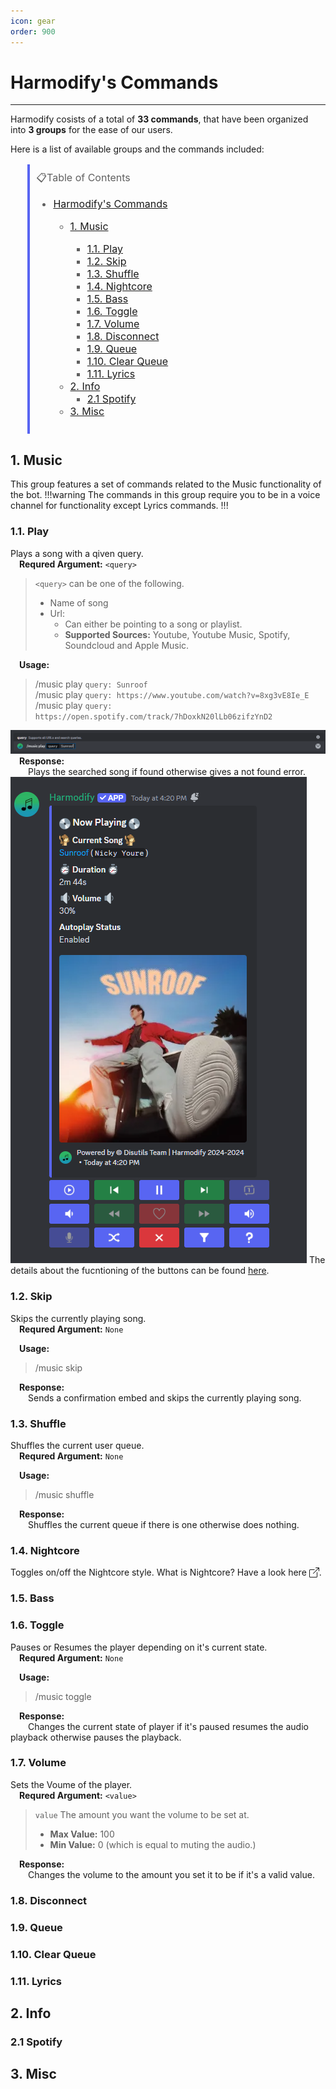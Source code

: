```yaml
---
icon: gear
order: 900
---
```

<style>
a.external{
display: inline-flex;
align-items: center;
text-decoration: none;
}
a.external:hover {
    text-decoration: underline;
}
</style>

# Harmodify's Commands

___

Harmodify cosists of a total of **33 commands**, that have been organized into **3 groups** for the ease of our users.

Here is a list of available groups and the commands included:
<!-- 
> - [Harmodify's Commands](#harmodifys-commands)
>   - [1. Music](#1-music)
>     - [1.1. Play](#11-play)
>     - [1.2. Skip](#12-skip)
>     - [1.3. Shuffle](#13-shuffle)
>     - [1.4. Nightcore](#14-nightcore)
>     - [1.5. Bass](#15-bass)
>     - [1.6. Toggle](#16-toggle)
>     - [1.7. Volume](#17-volume)
>     - [1.8. Disconnect](#18-disconnect)
>     - [1.9. Queue](#19-queue)
>     - [1.10. Clear Queue](#110-clear-queue)
>     - [1.11. Lyrics](#111-lyrics)
>   - [2. Info](#2-info)
>     - [2.1 Spotify](#21-spotify)
>   - [3. Misc](#3-misc) -->

<blockquote style="width: 50%; font-size: 16px; padding: 10px; border-left: 4px solid #5865F2;">
📋Table of Contents
    <ul>
        <li><a href="#harmodifys-commands">Harmodify's Commands</a><br /></li>
        <ul>
            <li><a href="#1-music">1. Music</a><br /></li>
            <ul>
                <li><a href="#11-play">1.1. Play</a><br/></li>
                <li><a href="#12-skip">1.2. Skip</a><br/></li>
                <li><a href="#13-shuffle">1.3. Shuffle</a><br/></li>
                <li><a href="#14-nightcore">1.4. Nightcore</a><br/></li>
                <li><a href="#15-bass">1.5. Bass</a><br /></li>
                <li><a href="#16-toggle">1.6. Toggle</a><br /></li>
                <li><a href="#17-volume">1.7. Volume</a><br /></li>
                <li><a href="#18-disconnect">1.8. Disconnect</a><br /></li>
                <li><a href="#19-queue">1.9. Queue</a><br /></li>
                <li><a href="#110-clear-queue">1.10. Clear Queue</a><br /></li>
                <li><a href="#111-lyrics">1.11. Lyrics</a><br /></li>
            </ul>
                <li><a href="#2-info">2. Info</a><br />
                    <ul>
                        <li><a href="#21-spotify">2.1 Spotify</a><br /></li>
                    </ul>
                <li><a href="#3-misc">3. Misc</a><br />
        </ul>
    </ul>
</blockquote>

## 1. Music
This group features a set of commands related to the Music functionality of the bot.
!!!warning
The commands in this group require you to be in a voice channel for functionality except Lyrics commands.
!!!
### 1.1. Play

Plays a song with a qiven query.<br/>
&emsp;**Requred Argument:** `<query>`
> `<query>` can be one of the following.
>- Name of song
>- Url:
>   - Can either be pointing to a song or playlist.
>   - **Supported Sources:** Youtube, Youtube Music, Spotify, Soundcloud and Apple Music.<br/>

&emsp;**Usage:**
> /music play `query: Sunroof`<br>
> /music play `query: https://www.youtube.com/watch?v=8xg3vE8Ie_E`<br>
> /music play `query: https://open.spotify.com/track/7hDoxkN20lLb06zifzYnD2`<br>

![](/assets/harmodify/music_play_usage.png)
&emsp;**Response:**<br>
&emsp;&emsp;Plays the searched song if found otherwise gives a not found error.
![](/assets/harmodify/music_play_response.png)
The details about the fucntioning of the buttons can be found [here](/guides/bots/Harmodify/play_button_info.md).

### 1.2. Skip

Skips the currently playing song.<br/>
&emsp;**Requred Argument:** `None`

&emsp;**Usage:**<br/>
>/music skip

&emsp;**Response:**<br>
&emsp;&emsp;Sends a confirmation embed and skips the currently playing song.

### 1.3. Shuffle
Shuffles the current user queue.<br>
&emsp;**Requred Argument:** `None`

&emsp;**Usage:**<br/>
>/music shuffle

&emsp;**Response:**<br>
&emsp;&emsp;Shuffles the current queue if there is one otherwise does nothing.


### 1.4. Nightcore
Toggles on/off the Nightcore style. What is Nightcore? Have a look 
<a class="external" href="https://en.wikipedia.org/wiki/Nightcore" target="_blank" >
    here
    <svg xmlns="http://www.w3.org/2000/svg" width="16" height="16" fill="currentColor" 
         class="bi bi-box-arrow-up-right" viewBox="0 0 16 16" style="margin-left: 4px;">
        <path fill-rule="evenodd" d="M8.636 3.5a.5.5 0 0 0-.5-.5H1.5A1.5 1.5 0 0 0 0 4.5v10A1.5 1.5 0 0 0 1.5 16h10a1.5 1.5 0 0 0 1.5-1.5V7.864a.5.5 0 0 0-1 0V14.5a.5.5 0 0 1-.5.5h-10a.5.5 0 0 1-.5-.5v-10a.5.5 0 0 1 .5-.5h6.636a.5.5 0 0 0 .5-.5"/>
        <path fill-rule="evenodd" d="M16 .5a.5.5 0 0 0-.5-.5h-5a.5.5 0 0 0 0 1h3.793L6.146 9.146a.5.5 0 1 0 .708.708L15 1.707V5.5a.5.5 0 0 0 1 0z"/>
    </svg>
</a>.

### 1.5. Bass

### 1.6. Toggle
Pauses or Resumes the player depending on it's current state.<br>
&emsp;**Requred Argument:** `None`

&emsp;**Usage:**<br/>
>/music toggle

&emsp;**Response:**<br>
&emsp;&emsp;Changes the current state of player if it's paused resumes the audio playback otherwise pauses the playback.

### 1.7. Volume
Sets the Voume of the player.<br>
&emsp;**Requred Argument:** `<value>`
>`value` The amount you want the volume to be set at.<br>
> - **Max Value:** 100
> - **Min Value:** 0 (which is equal to muting the audio.)

&emsp;**Response:**<br>
&emsp;&emsp;Changes the volume to the amount you set it to be if it's a valid value.

### 1.8. Disconnect

### 1.9. Queue

### 1.10. Clear Queue

### 1.11. Lyrics

## 2. Info

### 2.1 Spotify

## 3. Misc